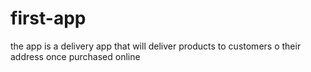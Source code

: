 # first-app
the app is a delivery app that will deliver  products to customers o their address once purchased online 
